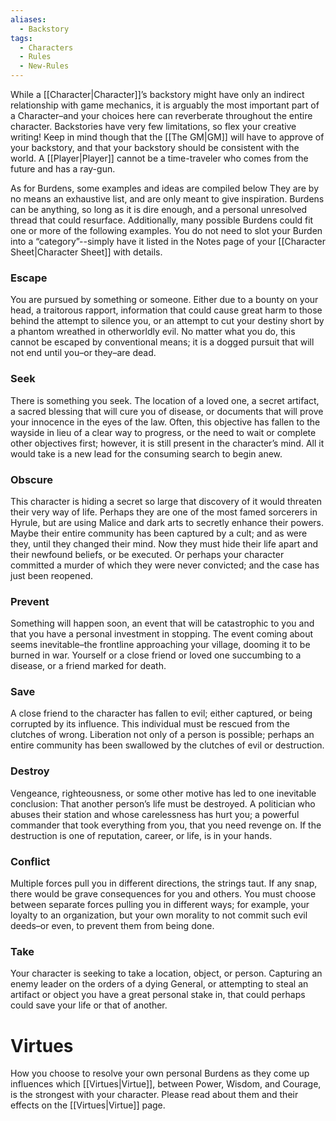 ```yaml
---
aliases:
  - Backstory
tags:
  - Characters
  - Rules
  - New-Rules
---
```

While a [[Character|Character]]’s backstory might have only an indirect relationship with game mechanics, it is arguably the most important part of a Character–and your choices here can reverberate throughout the entire character. Backstories have very few limitations, so flex your creative writing! Keep in mind though that the [[The GM|GM]] will have to approve of your backstory, and that your backstory should be consistent with the world. A [[Player|Player]] cannot be a time-traveler who comes from the future and has a ray-gun.

As for Burdens, some examples and ideas are compiled below They are by no means an exhaustive list, and are only meant to give inspiration. Burdens can be anything, so long as it is dire enough, and a personal unresolved thread that could resurface. Additionally, many possible Burdens could fit one or more of the following examples. You do not need to slot your Burden into a “category”--simply have it listed in the Notes page of your [[Character Sheet|Character Sheet]] with details.

### Escape
You are pursued by something or someone. Either due to a bounty on your head, a traitorous rapport, information that could cause great harm to those behind the attempt to silence you, or an attempt to cut your destiny short by a phantom wreathed in otherworldly evil. No matter what you do, this cannot be escaped by conventional means; it is a dogged pursuit that will not end until you–or they–are dead.

### Seek
There is something you seek. The location of a loved one, a secret artifact, a sacred blessing that will cure you of disease, or documents that will prove your innocence in the eyes of the law. Often, this objective has fallen to the wayside in lieu of a clear way to progress, or the need to wait or complete other objectives first; however, it is still present in the character’s mind. All it would take is a new lead for the consuming search to begin anew.

### Obscure
This character is hiding a secret so large that discovery of it would threaten their very way of life. Perhaps they are one of the most famed sorcerers in Hyrule, but are using Malice and dark arts to secretly enhance their powers. Maybe their entire community has been captured by a cult; and as were they, until they changed their mind. Now they must hide their life apart and their newfound beliefs, or be executed. Or perhaps your character committed a murder of which they were never convicted; and the case has just been reopened.

### Prevent
Something will happen soon, an event that will be catastrophic to you and that you have a personal investment in stopping. The event coming about seems inevitable–the frontline approaching your village, dooming it to be burned in war. Yourself or a close friend or loved one succumbing to a disease, or a friend marked for death.

### Save
A close friend to the character has fallen to evil; either captured, or being corrupted by its influence. This individual must be rescued from the clutches of wrong. Liberation not only of a person is possible; perhaps an entire community has been swallowed by the clutches of evil or destruction.

### Destroy
Vengeance, righteousness, or some other motive has led to one inevitable conclusion: That another person’s life must be destroyed. A politician who abuses their station and whose carelessness has hurt you; a powerful commander that took everything from you, that you need revenge on. If the destruction is one of reputation, career, or life, is in your hands.

### Conflict
Multiple forces pull you in different directions, the strings taut. If any snap, there would be grave consequences for you and others. You must choose between separate forces pulling you in different ways; for example, your loyalty to an organization, but your own morality to not commit such evil deeds–or even, to prevent them from being done.

### Take
Your character is seeking to take a location, object, or person. Capturing an enemy leader on the orders of a dying General, or attempting to steal an artifact or object you have a great personal stake in, that could perhaps could save your life or that of another.

# Virtues
How you choose to resolve your own personal Burdens as they come up influences which [[Virtues|Virtue]], between Power, Wisdom, and Courage, is the strongest with your character. Please read about them and their effects on the [[Virtues|Virtue]] page.
